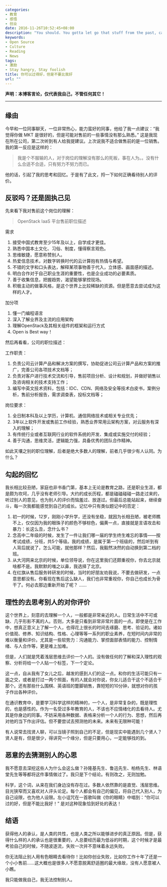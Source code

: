 ```yaml
---
categories:
- 教育
- 感悟
- 创业
date: 2016-11-26T10:52:45+08:00
description: "You should. You gotta let go that stuff from the past, cause it doesn't matter. The only thing it matters, is what you choose to be now. -- 《功夫熊猫2》"
keywords:
- Open Source
- Culture
- Reading
- News
tags:
- 激励
- Stay hangry, Stay foolish
title: 你可以过得好，但是不要比我好
url: ""
---
```


**声明：本博客言论，仅代表我自己，不管任何其它！**

---
## 缘由

今早和一位同事聊天，一位非常热心，能力蛮好的同事，他给了我一点建议：“我觉得你做 MKT 是很好的，但是可能对售前的一些事情没有那么熟悉。” 这是我现在所在公司，第二次听到有人给我提建议。上次说我不适合做售前的是一位销售。我的第一反应是这样的：

> 我是个不服输的人，对于岗位的理解没有那么的死板，事在人为。。没有什么合适不合适，只有努力不努力而已。

他的话，引起了我的思考和回忆。于是有了此文，捋一下如何正确看待别人的评价。

## 反驳吗？还是固执己见

先来看下我对售前这个岗位的理解：

> OpenStack IaaS 平台售前职位描述

需求

1. 接受中国式教育至少15年及以上，自学成才更佳。
2. 熟悉中国本土文化、习俗、制度，懂得察言观色。
3. 思维敏捷，愿意称赞别人。
4. 热爱信息技术，对数字转换时代的云计算抱有热情与希望。
5. 不错的文字和口头表达，解释某项事物善于代入，立体感、画面感的描述。
6. 明白合作对于自己职业生涯的重要性，也是企业成功的必要素质。
7. 善于收集信息，把握趋势，渴望能够掌控现场。
8. 积极主动的做事风格，是这个世界上比较稀缺的资源。但是愿意去尝试成为这样的人才。

加分项

1. 懂一门编程语言
2. 深入了解业界及主流的应用架构
3. 理解OpenStack及其相关组件的框架和运行方式
4. Open is Best way！

然后再看看，公司的职位描述：

 工作职责：

1. 负责公司云计算产品和解决方案的撰写，协助促进公司云计算产品和方案的推广，完善公司各项技术文档等；
2. 负责对客户进行技术交流和引导，售前项目分析、设计和规划，并做好销售以及咨询相关的技术支持工作；
3. 编写中英文技术资料，包括：IDC、CDN、网络及安全等技术白皮书，案例分析，售前分析报告，需求调查表，投标文档等；

岗位要求：

1. 全日制本科及以上学历，计算机、通信网络技术或相关专业优先；
2. 3年以上软件开发或售前工作经验，熟悉业界常用云架构方案，对云服务有深入的理解；
3. 有传统行业或者互联网行业的软件系统的开发、集成或实施交付的经验；
4. 善于沟通，思维灵活，逻辑能力强，具备优秀的团队合作精神。

如此天壤之别的职位理解，后者是绝大多数人的理解，前者几乎很少有人认同。为什么？

## 勾起的回忆

我长相比较丑陋，家庭也非书香门第，基本上无论是教育之路，还是职业生涯，都是颇为坎坷，几乎没有老师引导。大约的成长历程，都是磕磕碰碰一路走过来的，听过别人的意见，也为别人的评价而恼羞过、放逐过。但最后总能站起来，继续奋斗，每一次我都能感觉到自己的成长。记忆中只有类似题记中的否定：

1. 初一的时候，12岁，刚刚小学升学，还没有坐稳，就因为长相丑陋，被老师瞧不上，仅仅因为我的眼珠子的颜色不够棕色，偏黄一点，直接就是言语攻击和暴力：长这么丑，念什么书？
2. 念高中二年级的时候，发生了一件让我们哪一届的学生终生难忘的事情——按考试成绩，分班，共5个等级。我的成绩，是属于第一个班级的，然后听到有人背后就说了，怎么可能，就他那样？然后，我毅然决然的自动换到第二档的班。
3. 从大河网来北京的时候，单位领导说，你在这里我们还颇重视你，你去北京就啥都不是。我默默的嗤之以鼻，我选择了北京。
4. 在红旗从售后服务转研发的时候，当时的好朋友劝我说，不要去做研发，一点意思都没有。你看现在售后这么缺人，我们也非常重视你，你自己也成长为骨干了。何必去那边重新开始了呢？
......

## 理性的去思考别人的对你评价

这个世界上，刻意的去理解一个人，一般都是非常亲近的人。日常生活中不可或缺、几乎形影不离的人。否则，大多是只看到非常非常片面的一点。即使是在工作中，想真正意义上了解一个人，也得花上很长的时间去琢磨、思考、验证的。诸如价值观、修养、知识结构、性格、心理等等一系列的职业素养，在短时间内非常的难以衡量和评价。尤其是一些软势力：沟通能力、掌控面部表情的能力、控制情绪、与人合作等，更是难上加难。

但是，人们就是凭着浅层思维去评价一个人的。没有做任何的了解和深入理性的观察、分析将给一个人贴一个标签，下一个定论。

这一点，自从我有了女儿之后，越发的感到人们的这一点。和你的生活可能只有一面之交，或者是打过一两个照面，有的人就会对你说，你女儿适合干这个不适合干那个。还有那些什么围棋、英语班的蹩脚销售，靠短短的10分钟，就想对你的孩子作出各种评价。

在通识教育中，是要学习科学这样的精神的，一个人，是非常复杂的，既是理性的，也是感性的。作为一名受过多年教育的人，不该也不应情绪化的去看待人。尤其是你身边的同事。不妨采用各种数据、表格来分析一个人的行为、思想，然后再对他的当下作出评估。但不要尝试去预测他的未来。未来有无限种可能！

有人说常去找贤人聊，可以当镜子照到自己的不足，但是现实中能遇到几个贤人？贤人是有，但是很少，得讲究一个缘分，但是只要用心，一定能够找的到。

## 恶意的去猜测别人的心思

我不愿意去深挖这些人为什么会这么做？孙隆基先生、鲁迅先生、柏杨先生、林语堂先生等等都将这件事情做过了。我只是下个结论。有则改之，无则加勉。

科学，这个词，从来在我们身边没有存在过。多数人依然靠的是直觉、浅层思维。目光狭窄而又喜欢对人评头论足。每个人都会有自己的偏见，将自己代入别人，为自己设限，也为他人设限。左小诅咒在一首歌叫做《你的眼睛》中唱到：“你可以过的好，但是不能比我好！” 是对这种现象恰到好处的表达！

## 结语

获得他人的承认，是人类的共性，也是人类之所以能够进步的真正原因。但是，获得什么样的人的承认也是很重要的，人总要经历最为低谷的时期，这个时候才是最考验自己的时候，不随波逐流，失败一次并不意味着永远失败。

你无法阻止别人用有色眼睛去看待你！比如你创业失败，比如你工作十年了还是一个小小售前......这大概也是很多人不愿意脱离舒适圈的最大缘故，没有人愿意被人小瞧。

我只能做我自己，我无法控制别人。
